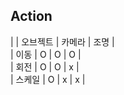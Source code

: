 
## Action

|        | 오브젝트 | 카메라 | 조명 |  
| 이동   |    O   |    O   |   O  |  
| 회전   | O | O | x |  
| 스케일 | O | x | x |  

